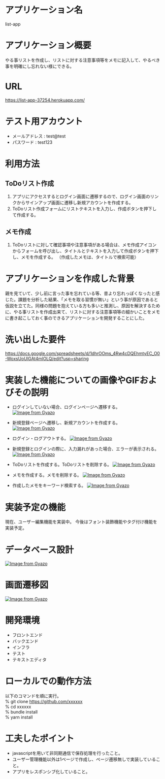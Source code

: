# アプリケーション名
list-app

# アプリケーション概要
やる事リストを作成し、リストに対する注意事項等をメモに記入して、やるべき事を明確にし忘れない様にできる。

# URL
https://list-app-37254.herokuapp.com/

# テスト用アカウント
- メールアドレス : test@test
- パスワード : test123

# 利用方法

## ToDoリスト作成
1. アプリにアクセスするとログイン画面に遷移するので、ログイン画面のリンクからサインアップ画面に遷移し新規アカウントを作成する。
2. ToDoリスト作成フォームにリストテキストを入力し、作成ボタンを押下して作成する。

## メモ作成
1. ToDoリストに対して確認事項や注意事項がある場合は、メモ作成アイコンからフォームを呼び出し、タイトルとテキストを入力して作成ボタンを押下し、メモを作成する。
（作成したメモは、タイトルで検索可能）

# アプリケーションを作成した背景
親を見ていて、少し前に言った事を忘れている等、昔より忘れっぽくなったと感じた。課題を分析した結果、「メモを取る習慣が無い」という事が原因であると仮説を立てた。同様の問題を抱えている方も多いと推測し、原因を解決するために、やる事リストを作成出来て、リストに対する注意事項等の細かいことをメモに書き起こしておく事のできるアプリケーションを開発することにした。

# 洗い出した要件
https://docs.google.com/spreadsheets/d/1dhrOOms_4Rw4cDQEhmtyEC_O0-WoxsUoUlGAt4mlOLQ/edit?usp=sharing

# 実装した機能についての画像やGIFおよびその説明
- ログインしていない場合、ログインページへ遷移する。
[![Image from Gyazo](https://i.gyazo.com/aac95ef2437b888fd4ebb948b657bcbf.gif)](https://gyazo.com/aac95ef2437b888fd4ebb948b657bcbf)

- 新規登録ページへ遷移し、新規アカウントを作成する。
[![Image from Gyazo](https://i.gyazo.com/d4fd12a311dccc95202d2ddb54cf98da.gif)](https://gyazo.com/d4fd12a311dccc95202d2ddb54cf98da)

- ログイン・ログアウトする。
[![Image from Gyazo](https://i.gyazo.com/abb226e8f027dbda0421ec93adc23b97.gif)](https://gyazo.com/abb226e8f027dbda0421ec93adc23b97)

- 新規登録とログインの際に、入力漏れがあった場合、エラーが表示される。
[![Image from Gyazo](https://i.gyazo.com/e771e2d90956719d61a364a0aaeb80a0.gif)](https://gyazo.com/e771e2d90956719d61a364a0aaeb80a0)

- ToDoリストを作成する。ToDoリストを削除する。
[![Image from Gyazo](https://i.gyazo.com/cb33ff1e08e2946d166dff8d01973e82.gif)](https://gyazo.com/cb33ff1e08e2946d166dff8d01973e82)

- メモを作成する。メモを削除する。
[![Image from Gyazo](https://i.gyazo.com/e46eef564fb65472be8de308fb04fde7.gif)](https://gyazo.com/e46eef564fb65472be8de308fb04fde7)

- 作成したメモをキーワード検索する。
[![Image from Gyazo](https://i.gyazo.com/69e94da65542d2daf25093f6d537e658.gif)](https://gyazo.com/69e94da65542d2daf25093f6d537e658)

# 実装予定の機能
現在、ユーザー編集機能を実装中。
今後はフォント装飾機能やタグ付け機能を実装予定。

# データベース設計
[![Image from Gyazo](https://i.gyazo.com/8d1a177a80aa62ca8fa68a8ec94a0684.png)](https://gyazo.com/8d1a177a80aa62ca8fa68a8ec94a0684)

# 画面遷移図
[![Image from Gyazo](https://i.gyazo.com/1131ebac466f298199bda7a180ce087e.png)](https://gyazo.com/1131ebac466f298199bda7a180ce087e)

# 開発環境
- フロントエンド
- バックエンド
- インフラ
- テスト
- テキストエディタ

# ローカルでの動作方法
以下のコマンドを順に実行。<br>
% git clone https://github.com/xxxxxx  
% cd xxxxxx  
% bundle install  
% yarn install

# 工夫したポイント
- javascriptを用いて非同期通信で保存処理を行ったこと。
- ユーザー管理機能以外は1ページで作成し、ページ遷移無しで実装していること。
- アプリをレスポンシブ化していること。